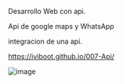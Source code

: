 Desarrollo Web con api.  

Api de google maps y WhatsApp

integracion de una api.
    
https://iviboot.github.io/007-Api/

![image](https://github.com/iviboot/007-Api/assets/126647369/54ea4d7b-7c15-493e-80a8-4158ae48a0b1)
